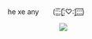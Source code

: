 <div align="center">



           he xe any  (:̲̅:̲̅:[̲̅:♡:]̲̅:̲̅:̲̅:̲̅)    

            ![](https://files.catbox.moe/u0j2ry.gif)


